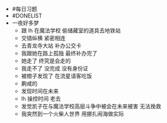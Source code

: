 - #每日习题
- #DONELIST
- 一夜好多梦
	- 跟 lh 在魔法学校 偷储藏室的道具去地铁站
	- 交错纵横 紧密相连
	- 去青龙寺大站 补办公交卡
	- 我跟她在路上孤独 最终补办完了
	- 她走了 终究是会走的
	- 我走不了 没完成 没有身份证
	- 被橙子发现了 在流星请客吃饭
	- 齁咸的
	- 发现时间在未来
	- lh 操控时间 老去
	- 发觉凯子在与魔法学校高层斗争中被会在未来被害 无法挽救
	- 我突然到一个火柴人世界 用挪扎闹海做实际